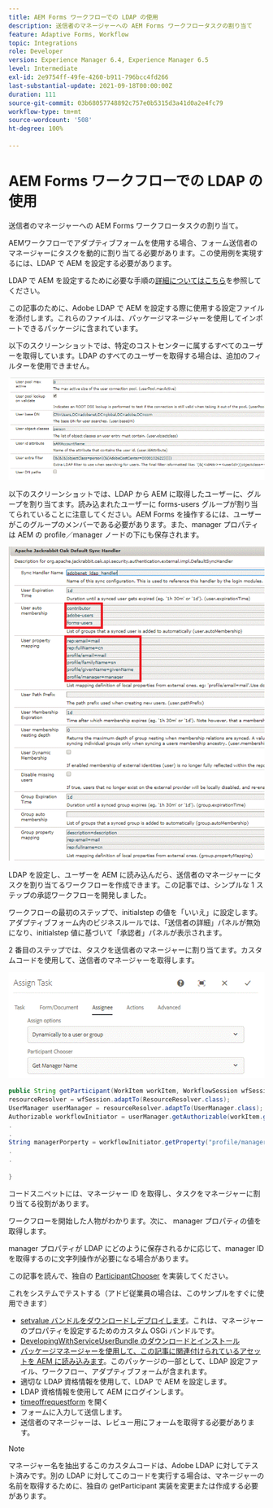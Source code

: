 ```yaml
---
title: AEM Forms ワークフローでの LDAP の使用
description: 送信者のマネージャーへの AEM Forms ワークフロータスクの割り当て
feature: Adaptive Forms, Workflow
topic: Integrations
role: Developer
version: Experience Manager 6.4, Experience Manager 6.5
level: Intermediate
exl-id: 2e9754ff-49fe-4260-b911-796bcc4fd266
last-substantial-update: 2021-09-18T00:00:00Z
duration: 111
source-git-commit: 03b68057748892c757e0b5315d3a41d0a2e4fc79
workflow-type: tm+mt
source-wordcount: '508'
ht-degree: 100%

---
```


# AEM Forms ワークフローでの LDAP の使用

送信者のマネージャーへの AEM Forms ワークフロータスクの割り当て。

AEMワークフローでアダプティブフォームを使用する場合、フォーム送信者のマネージャーにタスクを動的に割り当てる必要があります。この使用例を実現するには、LDAP で AEM を設定する必要があります。

LDAP で AEM を設定するために必要な手順の[詳細についてはこちら](https://helpx.adobe.com/ja/experience-manager/6-5/sites/administering/using/ldap-config.html)を参照してください。

この記事のために、Adobe LDAP で AEM を設定する際に使用する設定ファイルを添付します。これらのファイルは、パッケージマネージャーを使用してインポートできるパッケージに含まれています。

以下のスクリーンショットでは、特定のコストセンターに属するすべてのユーザーを取得しています。LDAP のすべてのユーザーを取得する場合は、追加のフィルターを使用できません。

![LDAP の設定](assets/costcenterldap.gif)

以下のスクリーンショットでは、LDAP から AEM に取得したユーザーに、グループを割り当てます。読み込まれたユーザーに forms-users グループが割り当てられていることに注意してください。AEM Forms を操作するには、ユーザーがこのグループのメンバーである必要があります。また、manager プロパティは AEM の profile／manager ノードの下にも保存されます。

![Synchandler](assets/synchandler.gif)

LDAP を設定し、ユーザーを AEM に読み込んだら、送信者のマネージャーにタスクを割り当てるワークフローを作成できます。この記事では、シンプルな 1 ステップの承認ワークフローを開発しました。

ワークフローの最初のステップで、initialstep の値を「いいえ」に設定します。アダプティブフォーム内のビジネスルールでは、「送信者の詳細」パネルが無効になり、initialstep 値に基づいて「承認者」パネルが表示されます。

2 番目のステップでは、タスクを送信者のマネージャーに割り当てます。カスタムコードを使用して、送信者のマネージャーを取得します。

![タスクの割り当て](assets/assigntask.gif)

```java
public String getParticipant(WorkItem workItem, WorkflowSession wfSession, MetaDataMap arg2) throws WorkflowException{
resourceResolver = wfSession.adaptTo(ResourceResolver.class);
UserManager userManager = resourceResolver.adaptTo(UserManager.class);
Authorizable workflowInitiator = userManager.getAuthorizable(workItem.getWorkflow().getInitiator());
.
.
String managerPorperty = workflowInitiator.getProperty("profile/manager")[0].getString();
.
.

}
```

コードスニペットには、マネージャー ID を取得し、タスクをマネージャーに割り当てる役割があります。

ワークフローを開始した人物がわかります。次に、 manager プロパティの値を取得します。

manager プロパティが LDAP にどのように保存されるかに応じて、manager ID を取得するのに文字列操作が必要になる場合があります。

この記事を読んで、独自の [ParticipantChooser](https://helpx.adobe.com/ja/experience-manager/using/dynamic-steps.html) を実装してください。

これをシステムでテストする（アドビ従業員の場合は、このサンプルをすぐに使用できます）

* [setvalue バンドルをダウンロードしデプロイします](/help/forms/assets/common-osgi-bundles/SetValueApp.core-1.0-SNAPSHOT.jar)。これは、マネージャーのプロパティを設定するためのカスタム OSGi バンドルです。
* [DevelopingWithServiceUserBundle のダウンロードとインストール](/help/forms/assets/common-osgi-bundles/DevelopingWithServiceUser.jar)
* [パッケージマネージャーを使用して、この記事に関連付けられているアセットを AEM に読み込みます](assets/aem-forms-ldap.zip)。このパッケージの一部として、LDAP 設定ファイル、ワークフロー、アダプティブフォームが含まれます。
* 適切な LDAP 資格情報を使用して、LDAP で AEM を設定します。
* LDAP 資格情報を使用して AEM にログインします。
* [timeoffrequestform](http://localhost:4502/content/dam/formsanddocuments/helpx/timeoffrequestform/jcr:content?wcmmode=disabled) を開く
* フォームに入力して送信します。
* 送信者のマネージャーは、レビュー用にフォームを取得する必要があります。

>[!NOTE]
>
>マネージャー名を抽出するこのカスタムコードは、Adobe LDAP に対してテスト済みです。別の LDAP に対してこのコードを実行する場合は、マネージャーの名前を取得するために、独自の getParticipant 実装を変更または作成する必要があります。
